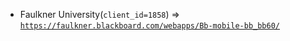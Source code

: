  - Faulkner University(`client_id=1858`) => [`https://faulkner.blackboard.com/webapps/Bb-mobile-bb_bb60/`](https://faulkner.blackboard.com/webapps/Bb-mobile-bb_bb60/)
